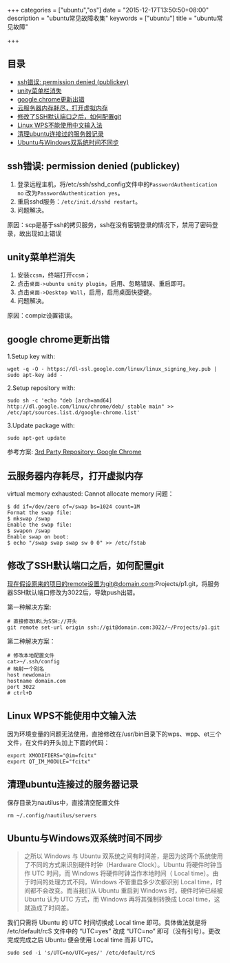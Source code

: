 +++
categories = ["ubuntu","os"]
date = "2015-12-17T13:50:50+08:00"
description = "ubuntu常见故障收集"
keywords = ["ubuntu"]
title = "ubuntu常见故障"

+++

## 目录
<!-- MarkdownTOC -->

- [ssh错误: permission denied \(publickey\)](#ssh错误-permission-denied-publickey)
- [unity菜单栏消失](#unity菜单栏消失)
- [google chrome更新出错](#google-chrome更新出错)
- [云服务器内存耗尽，打开虚拟内存](#云服务器内存耗尽，打开虚拟内存)
- [修改了SSH默认端口之后，如何配置git](#修改了ssh默认端口之后，如何配置git)
- [Linux WPS不能使用中文输入法](#linux-wps不能使用中文输入法)
- [清理ubuntu连接过的服务器记录](#清理ubuntu连接过的服务器记录)
- [Ubuntu与Windows双系统时间不同步](#ubuntu与windows双系统时间不同步)

<!-- /MarkdownTOC -->

## ssh错误: permission denied (publickey)
1. 登录远程主机，将/etc/ssh/sshd_config文件中的`PasswordAuthentication no` 改为`PasswordAuthentication yes`。  
2. 重启sshd服务：`/etc/init.d/sshd restart`。
3. 问题解决。

原因：scp是基于ssh的拷贝服务，ssh在没有密钥登录的情况下，禁用了密码登录，故出现如上错误

## unity菜单栏消失
1. 安装`ccsm`，终端打开`ccsm`；
2. 点击`桌面->ubuntu unity plugin`，启用、忽略错误、重启即可。
3. 点击`桌面->Desktop Wall`，启用，启用桌面快捷键。
4. 问题解决。

原因：compiz设置错误。

## google chrome更新出错
1.Setup key with:
```
wget -q -O - https://dl-ssl.google.com/linux/linux_signing_key.pub | sudo apt-key add - 
```
2.Setup repository with:
```
sudo sh -c 'echo "deb [arch=amd64] http://dl.google.com/linux/chrome/deb/ stable main" >> /etc/apt/sources.list.d/google-chrome.list'
```
3.Update package with:
```
sudo apt-get update
```
参考方案: [3rd Party Repository: Google Chrome](http://www.ubuntuupdates.org/ppa/google_chrome)

## 云服务器内存耗尽，打开虚拟内存
virtual memory exhausted: Cannot allocate memory 问题：
```
$ dd if=/dev/zero of=/swap bs=1024 count=1M 
Format the swap file: 
$ mkswap /swap 
Enable the swap file: 
$ swapon /swap 
Enable swap on boot: 
$ echo "/swap swap swap sw 0 0" >> /etc/fstab
```

## 修改了SSH默认端口之后，如何配置git
现在假设原来的项目的remote设置为git@domain.com:Projects/p1.git，将服务器SSH默认端口修改为3022后，导致push出错。

第一种解决方案:
```
# 直接修改URL为SSH://开头
git remote set-url origin ssh://git@domain.com:3022/~/Projects/p1.git
```
第二种解决方案：
```
# 修改本地配置文件
cat>~/.ssh/config
# 映射一个别名
host newdomain
hostname domain.com
port 3022
# ctrl+D
```

## Linux WPS不能使用中文输入法

因为环境变量的问题无法使用，直接修改在/usr/bin目录下的wps、wpp、et三个文件，在文件的开头加上下面的代码：
```
export XMODIFIERS="@im=fcitx"
export QT_IM_MODULE="fcitx"
```

## 清理ubuntu连接过的服务器记录

保存目录为nautilus中，直接清空配置文件
```
rm ~/.config/nautilus/servers
```

## Ubuntu与Windows双系统时间不同步

>之所以 Windows 与 Ubuntu 双系统之间有时间差，是因为这两个系统使用了不同的方式来识别硬件时钟（Hardware Clock）。Ubuntu 将硬件时钟当作 UTC 时间，而 Windows 将硬件时钟当作本地时间（ Local time）。由于时间的处理方式不同，Windows 不管重启多少次都识别 Local time，时间都不会改变。而当我们从 Ubuntu 重启到 Windows 时，硬件时钟已经被 Ubuntu 认为 UTC 方式，而 Windows 再将其强制转换成 Local time，这就造成了时间差。

我们只需将 Ubuntu 的 UTC 时间切换成 Local time 即可。具体做法就是将 /etc/default/rcS 文件中的 “UTC=yes” 改成 “UTC=no” 即可（没有引号）。更改完成完成之后 Ubuntu 便会使用 Local time 而非 UTC。
```
sudo sed -i 's/UTC=no/UTC=yes/' /etc/default/rcS
```